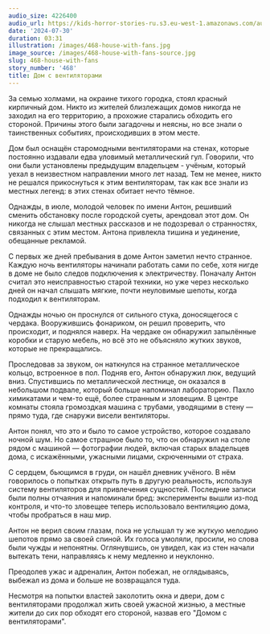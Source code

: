 ```yaml
---
audio_size: 4226400
audio_url: https://kids-horror-stories-ru.s3.eu-west-1.amazonaws.com/audio/468-house-with-fans.mp3
date: '2024-07-30'
duration: 03:31
illustration: /images/468-house-with-fans.jpg
image_source: /images/468-house-with-fans-source.jpg
slug: 468-house-with-fans
story_number: '468'
title: Дом с вентиляторами
---
```


За семью холмами, на окраине тихого городка, стоял красный кирпичный дом. Никто из жителей близлежащих домов никогда не заходил на его территорию, а прохожие старались обходить его стороной. Причины этого были загадочны и неясны, но все знали о таинственных событиях, происходивших в этом месте.

Дом был оснащён старомодными вентиляторами на стенах, которые постоянно издавали едва уловимый металлический гул. Говорили, что они были установлены предыдущим владельцем - учёным, который уехал в неизвестном направлении много лет назад. Тем не менее, никто не решался прикоснуться к этим вентиляторам, так как все знали из местных легенд: в этих стенах обитает нечто тёмное.

Однажды, в июле, молодой человек по имени Антон, решивший сменить обстановку после городской суеты, арендовал этот дом. Он никогда не слышал местных рассказов и не подозревал о странностях, связанных с этим местом. Антона привлекла тишина и уединение, обещанные рекламой.

С первых же дней пребывания в доме Антон заметил нечто странное. Каждую ночь вентиляторы начинали работать сами по себе, хотя нигде в доме не было следов подключения к электричеству. Поначалу Антон считал это неисправностью старой техники, но уже через несколько дней он начал слышать мягкие, почти неуловимые шепоты, когда подходил к вентиляторам.

Однажды ночью он проснулся от сильного стука, доносящегося с чердака. Вооружившись фонариком, он решил проверить, что происходит, и поднялся наверх. На чердаке он обнаружил запылённые коробки и старую мебель, но всё это не объясняло жутких звуков, которые не прекращались.

Проследовав за звуком, он наткнулся на странное металлическое кольцо, встроенное в пол. Подняв его, Антон обнаружил люк, ведущий вниз. Спустившись по металлической лестнице, он оказался в небольшом подвале, который больше напоминал лабораторию. Пахло химикатами и чем-то ещё, более странным и зловещим. В центре комнаты стояла громоздкая машина с трубами, уводящими в стену — прямо туда, где снаружи висели вентиляторы.

Антон понял, что это и было то самое устройство, которое создавало ночной шум. Но самое страшное было то, что он обнаружил на столе рядом с машиной — фотографии людей, включая старых владельцев дома, с искажёнными, ужасными лицами, скрюченными от страха.

С сердцем, бьющимся в груди, он нашёл дневник учёного. В нём говорилось о попытках открыть путь в другую реальность, используя систему вентиляторов для привлечения сущностей. Последние записи были полны отчаяния и напоминали бред: эксперименты вышли из-под контроля, и что-то зловещее теперь использовало вентиляцию дома, чтобы пробраться в наш мир.

Антон не верил своим глазам, пока не услышал ту же жуткую мелодию шепотов прямо за своей спиной. Их голоса умоляли, просили, но слова были чужды и непонятны. Оглянувшись, он увидел, как из стен начали вытекать тени, направляясь к нему медленно и неуклонно.

Преодолев ужас и адреналин, Антон побежал, не оглядываясь, выбежал из дома и больше не возвращался туда.

Несмотря на попытки властей заколотить окна и двери, дом с вентиляторами продолжал жить своей ужасной жизнью, а местные жители до сих пор обходят его стороной, назвав его "Домом с вентиляторами".